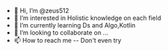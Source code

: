 - 👋 Hi, I’m @zeus512
- 👀 I’m interested in Holistic knowledge on each field
- 🌱 I’m currently learning Ds and Algo,Kotlin
- 💞️ I’m looking to collaborate on ...
- 📫 How to reach me -- Don't even try

<!---
zeus512/zeus512 is a ✨ special ✨ repository because its `README.md` (this file) appears on your GitHub profile.
You can click the Preview link to take a look at your changes.
--->
